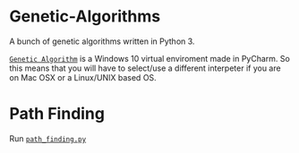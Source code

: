 # Genetic-Algorithms
A bunch of genetic algorithms written in Python 3.

[```Genetic Algorithm```](https://github.com/UnsignedArduino/Genetic-Algorithms/tree/master/Genetic%20Algorithm) is a Windows 10 virtual enviroment made in PyCharm. So this means that you will have to select/use a different interpeter if you are on Mac OSX or a Linux/UNIX based OS.
# Path Finding
Run [```path_finding.py```](https://github.com/UnsignedArduino/Genetic-Algorithms/blob/master/Genetic%20Algorithm/path_finding.py)
